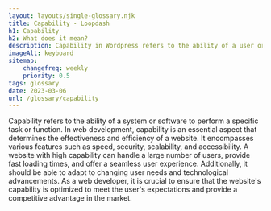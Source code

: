 ```yaml
--- 
layout: layouts/single-glossary.njk
title: Capability - Loopdash
h1: Capability
h2: What does it mean?
description: Capability in Wordpress refers to the ability of a user or role to perform specific actions or access certain features within the platform.
imageAlt: keyboard
sitemap:
	changefreq: weekly
	priority: 0.5
tags: glossary
date: 2023-03-06
url: /glossary/capability
---
```


Capability refers to the ability of a system or software to perform a specific task or function. In web development, capability is an essential aspect that determines the effectiveness and efficiency of a website. It encompasses various features such as speed, security, scalability, and accessibility. A website with high capability can handle a large number of users, provide fast loading times, and offer a seamless user experience. Additionally, it should be able to adapt to changing user needs and technological advancements. As a web developer, it is crucial to ensure that the website's capability is optimized to meet the user's expectations and provide a competitive advantage in the market.
